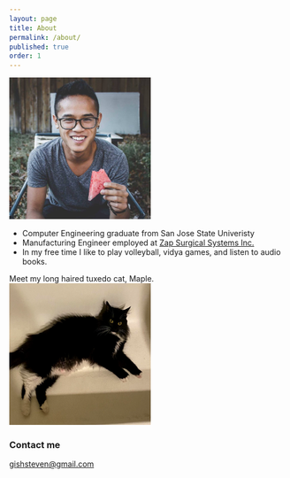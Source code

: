 ```yaml
---
layout: page
title: About
permalink: /about/
published: true
order: 1
---
```


<img src="/images/sndl.jpg" alt="Profile Picture" style="width:256px;height:256x;align:center">

- Computer Engineering graduate from San Jose State Univeristy
- Manufacturing Engineer employed at [Zap Surgical Systems Inc.](https://zapsurgical.com/)
- In my free time I like to play volleyball, vidya games, and listen to audio books. 


Meet my long haired tuxedo cat, Maple.
<img src="/images/Maple.PNG" alt="Maple Tuxedo Cat" style="width:256px;height:256px;align:center">


### Contact me

[gishsteven@gmail.com](mailto:gishsteven@gmail.com)
